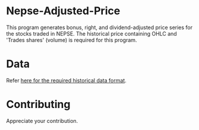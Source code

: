 # Nepse-Adjusted-Price
This program generates bonus, right, and dividend-adjusted price series for the stocks traded in NEPSE. The historical price containing OHLC and 'Trades shares' (volume) is required for this program. 
# Data
Refer [here for the required historical data format](https://github.com/Arun-Lama/Nepse-Price_scraping/blob/429bcd4937210c4b55748fb5ad27aa00b96202f0/PriceHistory.csv). 
# Contributing
Appreciate your contribution.
